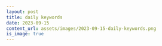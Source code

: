 ```yaml
---
layout: post
title: daily keywords
date: 2023-09-15
content_url: assets/images/2023-09-15-daily-keywords.png
is_image: true
---
```

